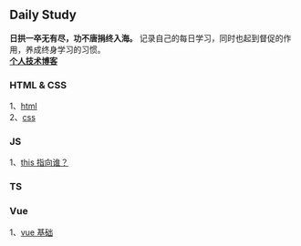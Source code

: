 ## Daily Study

**日拱一卒无有尽，功不唐捐终入海。** 记录自己的每日学习，同时也起到督促的作用，养成终身学习的习惯。<br>
**[个人技术博客](https://blog.csdn.net/Aybuai?type=blog)**

### HTML & CSS

1、[html](src/CSS/html.md)<br>
2、[css](src/CSS/css.md)<br>

### JS

1、[this 指向谁？](src/JS/this_direction.md)<br>

### TS

### Vue

1、[vue 基础](src/Vue/index.md)<br>
